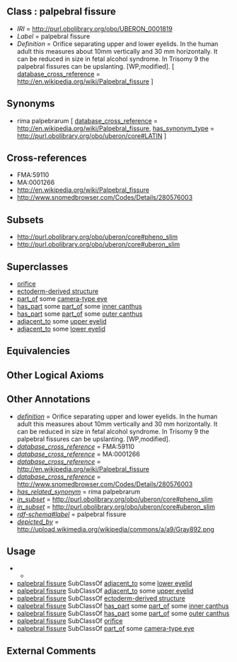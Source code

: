 
## Class : palpebral fissure

 * *IRI* = http://purl.obolibrary.org/obo/UBERON_0001819
 * *Label* = palpebral fissure
 * *Definition* = Orifice separating upper and lower eyelids. In the human adult this measures about 10mm vertically and 30 mm horizontally. It can be reduced in size in fetal alcohol syndrome. In Trisomy 9 the palpebral fissures can be upslanting. [WP,modified]. [ [database_cross_reference](../../ef/oboInOwl#hasDbXref.md) = http://en.wikipedia.org/wiki/Palpebral_fissure ]

## Synonyms

 * rima palpebrarum [ [database_cross_reference](../../ef/oboInOwl#hasDbXref.md) = http://en.wikipedia.org/wiki/Palpebral_fissure, [has_synonym_type](../../pe/oboInOwl#hasSynonymType.md) = http://purl.obolibrary.org/obo/uberon/core#LATIN ]

## Cross-references

 * FMA:59110
 * MA:0001266
 * http://en.wikipedia.org/wiki/Palpebral_fissure
 * http://www.snomedbrowser.com/Codes/Details/280576003

## Subsets

 * http://purl.obolibrary.org/obo/uberon/core#pheno_slim
 * http://purl.obolibrary.org/obo/uberon/core#uberon_slim

## Superclasses

 * [orifice](../../UBERON/61/UBERON_0000161.md)
 * [ectoderm-derived structure](../../UBERON/21/UBERON_0004121.md)
 * [part_of](../../BFO/50/BFO_0000050.md) some [camera-type eye](../../UBERON/19/UBERON_0000019.md)
 * [has_part](../../BFO/51/BFO_0000051.md) some [part_of](../../BFO/50/BFO_0000050.md) some [inner canthus](../../UBERON/11/UBERON_0005611.md)
 * [has_part](../../BFO/51/BFO_0000051.md) some [part_of](../../BFO/50/BFO_0000050.md) some [outer canthus](../../UBERON/26/UBERON_0006726.md)
 * [adjacent_to](../../RO/20/RO_0002220.md) some [upper eyelid](../../UBERON/12/UBERON_0001712.md)
 * [adjacent_to](../../RO/20/RO_0002220.md) some [lower eyelid](../../UBERON/13/UBERON_0001713.md)

## Equivalencies


## Other Logical Axioms


## Other Annotations

 * *[definition](../../IAO/15/IAO_0000115.md)* = Orifice separating upper and lower eyelids. In the human adult this measures about 10mm vertically and 30 mm horizontally. It can be reduced in size in fetal alcohol syndrome. In Trisomy 9 the palpebral fissures can be upslanting. [WP,modified].
 * *[database_cross_reference](../../ef/oboInOwl#hasDbXref.md)* = FMA:59110
 * *[database_cross_reference](../../ef/oboInOwl#hasDbXref.md)* = MA:0001266
 * *[database_cross_reference](../../ef/oboInOwl#hasDbXref.md)* = http://en.wikipedia.org/wiki/Palpebral_fissure
 * *[database_cross_reference](../../ef/oboInOwl#hasDbXref.md)* = http://www.snomedbrowser.com/Codes/Details/280576003
 * *[has_related_synonym](../../ym/oboInOwl#hasRelatedSynonym.md)* = rima palpebrarum
 * *[in_subset](../../et/oboInOwl#inSubset.md)* = http://purl.obolibrary.org/obo/uberon/core#pheno_slim
 * *[in_subset](../../et/oboInOwl#inSubset.md)* = http://purl.obolibrary.org/obo/uberon/core#uberon_slim
 * *[rdf-schema#label](../../el/rdf-schema#label.md)* = palpebral fissure
 * *[depicted_by](../../depicted/by/depicted_by.md)* = http://upload.wikimedia.org/wikipedia/commons/a/a9/Gray892.png

## Usage

 * -
 * [palpebral fissure](../../UBERON/19/UBERON_0001819.md) SubClassOf [adjacent_to](../../RO/20/RO_0002220.md) some [lower eyelid](../../UBERON/13/UBERON_0001713.md)
 * [palpebral fissure](../../UBERON/19/UBERON_0001819.md) SubClassOf [adjacent_to](../../RO/20/RO_0002220.md) some [upper eyelid](../../UBERON/12/UBERON_0001712.md)
 * [palpebral fissure](../../UBERON/19/UBERON_0001819.md) SubClassOf [ectoderm-derived structure](../../UBERON/21/UBERON_0004121.md)
 * [palpebral fissure](../../UBERON/19/UBERON_0001819.md) SubClassOf [has_part](../../BFO/51/BFO_0000051.md) some [part_of](../../BFO/50/BFO_0000050.md) some [inner canthus](../../UBERON/11/UBERON_0005611.md)
 * [palpebral fissure](../../UBERON/19/UBERON_0001819.md) SubClassOf [has_part](../../BFO/51/BFO_0000051.md) some [part_of](../../BFO/50/BFO_0000050.md) some [outer canthus](../../UBERON/26/UBERON_0006726.md)
 * [palpebral fissure](../../UBERON/19/UBERON_0001819.md) SubClassOf [orifice](../../UBERON/61/UBERON_0000161.md)
 * [palpebral fissure](../../UBERON/19/UBERON_0001819.md) SubClassOf [part_of](../../BFO/50/BFO_0000050.md) some [camera-type eye](../../UBERON/19/UBERON_0000019.md)

## External Comments

